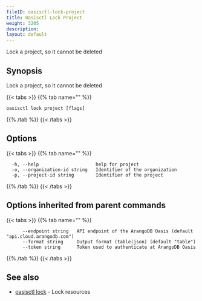 ```yaml
---
fileID: oasisctl-lock-project
title: Oasisctl Lock Project
weight: 3205
description: 
layout: default
---
```

Lock a project, so it cannot be deleted

## Synopsis

Lock a project, so it cannot be deleted

{{< tabs >}}
{{% tab name="" %}}
```
oasisctl lock project [flags]
```
{{% /tab %}}
{{< /tabs >}}

## Options

{{< tabs >}}
{{% tab name="" %}}
```
  -h, --help                     help for project
  -o, --organization-id string   Identifier of the organization
  -p, --project-id string        Identifier of the project
```
{{% /tab %}}
{{< /tabs >}}

## Options inherited from parent commands

{{< tabs >}}
{{% tab name="" %}}
```
      --endpoint string   API endpoint of the ArangoDB Oasis (default "api.cloud.arangodb.com")
      --format string     Output format (table|json) (default "table")
      --token string      Token used to authenticate at ArangoDB Oasis
```
{{% /tab %}}
{{< /tabs >}}

## See also

* [oasisctl lock]()	 - Lock resources

